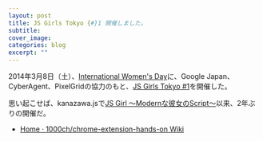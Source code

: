 ```yaml
---
layout: post
title: JS Girls Tokyo {#}1 開催しました。
subtitle: 
cover_image: 
categories: blog
excerpt: ""
---
```


2014年3月8日（土）、[International Women's Day](http://www.internationalwomensday.com/)に、Google Japan、CyberAgent、PixelGridの協力のもと、[JS Girls Tokyo #1](http://jsgirls.org/events/tokyo-201403.html)を開催した。

思い起こせば、kanazawa.jsで[JS Girl 〜Modernな彼女のScript〜](http://kanazawajs.tumblr.com/jsgirl/)以来、2年ぶりの開催だ。




<script async class="speakerdeck-embed" data-id="a6d58d708978013139990215d6758fd9" data-ratio="1.33333333333333" src="//speakerdeck.com/assets/embed.js"></script>

+ [Home · 1000ch/chrome-extension-hands-on Wiki](https://github.com/1000ch/chrome-extension-hands-on/wiki)
